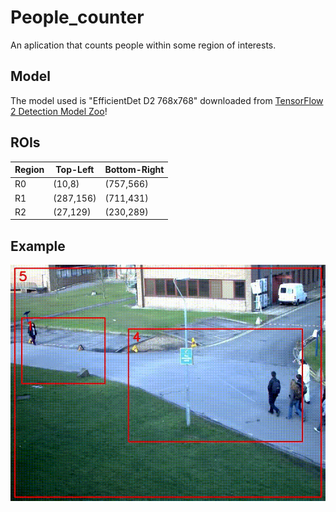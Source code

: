 # People_counter
An aplication that counts people within some region of interests.


## Model
The model used is "EfficientDet D2 768x768" downloaded from [TensorFlow 2 Detection Model Zoo](https://github.com/tensorflow/models/blob/master/research/object_detection/g3doc/tf2_detection_zoo.md)!

## ROIs

| Region  | Top-Left | Bottom-Right |
| ------- | -------- | ------------ |
| R0  | (10,8) | (757,566)  |
| R1  | (287,156) | (711,431) |
| R2  | (27,129)  | (230,289) |

## Example


![image](https://github.com/AsmaaSobhyy/People_counter/blob/main/Assets/0.gif)



